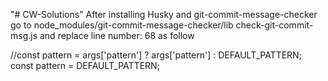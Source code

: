 "# CW-Solutions" 
After installing Husky and git-commit-message-checker go to node_modules/git-commit-message-checker/lib check-git-commit-msg.js and replace line number: 68 as follow

//const pattern = args['pattern'] ? args['pattern'] : DEFAULT_PATTERN;
const pattern = DEFAULT_PATTERN;
